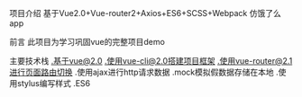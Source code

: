 项目介绍
基于Vue2.0+Vue-router2+Axios+ES6+SCSS+Webpack 仿饿了么 app

前言
此项目为学习巩固vue的完整项目demo

主要技术栈
.基于vue@2.0
.使用vue-cli@2.0搭建项目框架
.使用vue-router@2.1进行页面路由切换
.使用ajax进行http请求数据
.mock模拟假数据存储在本地
.使用stylus编写样式
.ES6 
